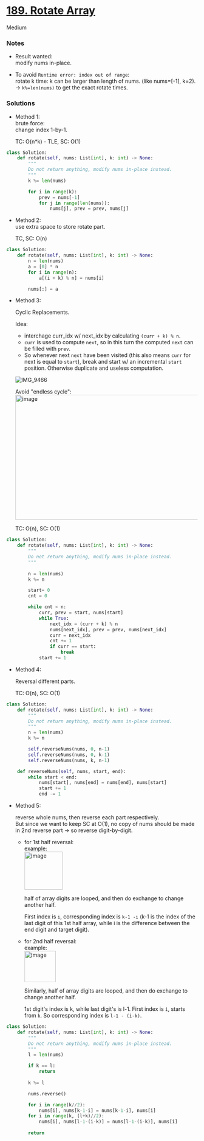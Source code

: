 # [189. Rotate Array](https://leetcode.com/problems/rotate-array/description/?envType=study-plan-v2&envId=top-interview-150)

Medium

### Notes

- Result wanted:\
  modify nums in-place.

- To avoid `Runtime error: index out of range`:\
rotate k time: k can be larger than length of nums. (like nums=[-1], k=2).\
-> `k%=len(nums)` to get the exact rotate times.

### Solutions

- Method 1:\
  brute force:\
  change index 1-by-1.

  TC: O(n*k) - TLE, SC: O(1)

```python
class Solution:
    def rotate(self, nums: List[int], k: int) -> None:
        """
        Do not return anything, modify nums in-place instead.
        """
        k %= len(nums)

        for i in range(k):
            prev = nums[-1]
            for j in range(len(nums)):
                nums[j], prev = prev, nums[j]
```

- Method 2:\
  use extra space to store rotate part.
  
  TC, SC: O(n)
  
```python
class Solution:
    def rotate(self, nums: List[int], k: int) -> None:
        n = len(nums)
        a = [0] * n
        for i in range(n):
            a[(i + k) % n] = nums[i]

        nums[:] = a
```


- Method 3:
  
  Cyclic Replacements.

  Idea:
  - interchage curr_idx w/ next_idx by calculating `(curr + k) % n`.
  - `curr` is used to compute `next`, so in this turn the computed `next` can be filled with `prev`.
  - So whenever next `next` have been visited (this also means `curr` for next is equal to `start`), break and start w/ an incremental `start` position. Otherwise duplicate and useless computation.

  ![IMG_9466](https://github.com/user-attachments/assets/ca16052a-fa67-47d4-a271-b2f3c64227fa)

  Avoid "endless cycle":\
  <img width="581" height="329" alt="image" src="https://github.com/user-attachments/assets/37d5f373-0bf0-4a89-b294-290ab1ae1a35" />


  TC: O(n), SC: O(1)
  
```python
class Solution:
    def rotate(self, nums: List[int], k: int) -> None:
        """
        Do not return anything, modify nums in-place instead.
        """
        
        n = len(nums)
        k %= n

        start= 0
        cnt = 0

        while cnt < n:
            curr, prev = start, nums[start]
            while True:
                next_idx = (curr + k) % n
                nums[next_idx], prev = prev, nums[next_idx]
                curr = next_idx
                cnt += 1
                if curr == start:
                    break
            start += 1
```


- Method 4:

  Reversal different parts.

  TC: O(n), SC: O(1)

```python
class Solution:
    def rotate(self, nums: List[int], k: int) -> None:
        """
        Do not return anything, modify nums in-place instead.
        """
        n = len(nums)
        k %= n

        self.reverseNums(nums, 0, n-1)
        self.reverseNums(nums, 0, k-1)
        self.reverseNums(nums, k, n-1)

    def reverseNums(self, nums, start, end):
        while start < end:
            nums[start], nums[end] = nums[end], nums[start]
            start += 1
            end -= 1
```


- Method 5:
  
  reverse whole nums, then reverse each part respectively.\
  But since we want to keep SC at O(1), no copy of nums should be made in 2nd reverse part  -> so reverse digit-by-digit.

  - for 1st half reversal:\
    example:\
    <img width="100" alt="image" src="https://github.com/suansuan0915/Leetcode/assets/51430523/ee4cbec7-c866-46b5-9ae4-cc8ac491250e">

    half of array digits are looped, and then do exchange to change another half.
    
    First index is `i`, corresponding index is `k-1 -i` (k-1 is the index of the last digit of this 1st half array, while i is the difference between the end digit and target digit).

  - for 2nd half reversal:\
    example:\
    <img width="82" alt="image" src="https://github.com/suansuan0915/Leetcode/assets/51430523/2d137f62-5533-43b3-b52b-9ad5fca8f060">
    
    Similarly, half of array digits are looped, and then do exchange to change another half.

    1st digit's index is k, while last digit's is l-1. First index is `i`, starts from `k`. So corresponding index is `l-1 - (i-k)`.

```python
class Solution:
    def rotate(self, nums: List[int], k: int) -> None:
        """
        Do not return anything, modify nums in-place instead.
        """
        l = len(nums)

        if k == l:
            return
        
        k %= l

        nums.reverse()

        for i in range(k//2):
            nums[i], nums[k-1-i] = nums[k-1-i], nums[i]
        for i in range(k, (l+k)//2):
            nums[i], nums[l-1-(i-k)] = nums[l-1-(i-k)], nums[i]
        
        return
```
